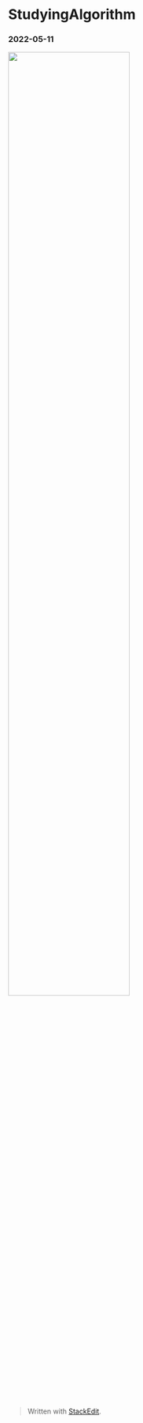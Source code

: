 # StudyingAlgorithm


### 2022-05-11
<img src="https://user-images.githubusercontent.com/21697638/167826982-b5a75b6c-821f-4316-b919-590bc9eb8a26.png" width="70%" height="70%"></img>

> Written with [StackEdit](https://stackedit.io/).